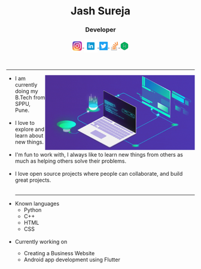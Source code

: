 <!--- 👋 Hi, I’m @JashSureja
- 👀 I’m interested in problem solving and building websites, apps, etc. 
- 🌱 I’m currently pursuing Computer Engineering.
- 💞️ I’m looking to collaborate on different projects based on AI, security, android.
- 📫 How to reach me sureja.jash@gmail.com

Luteolin/Luteolin is a ✨ special ✨ repository because its `README.md` (this file) appears on your GitHub profile.
You can click the Preview link to take a look at your changes.
--->

<h1 align="center">Jash Sureja</h1>
<h3 align="center">Developer</h3>
<p align="center">
<a href="https://www.instagram.com/jash_sureja/">
  <img align="center" alt="Instagram" width="28px" src="https://github.com/JashSureja/JashSureja/blob/main/instagram.png" />
</a>
<a href="https://www.linkedin.com/in/jashsureja/">
  <img align="center" alt="Linkedin" width="36px" margin="50%" src="https://github.com/JashSureja/JashSureja/blob/main/linkedin.png" />
</a>
<a href="https://www.twitter.com/jashsureja/">
  <img align="center" alt="Twitter" width="24px" src="https://github.com/JashSureja/JashSureja/blob/main/twitter.png" />
</a>
<a href="https://stackoverflow.com/users/17894131/jash-sureja">
  <img align="center" alt="Stackoverflow" width="24px" src="https://github.com/JashSureja/JashSureja/blob/main/stackoverflow.png" />
</a>
<a href="https://www.hackerrank.com/2980jash">
  <img align="center" alt="Hackerrank" width="24px" src="https://github.com/JashSureja/JashSureja/blob/main/hackerrank.png" />
</a>

 </p>
 <br/>
<hr/>
<img align='right' src='https://github.com/JashSureja/JashSureja/blob/main/computer_animation(1).gif' height='200px' width='400px' margin-bottom="20px">
<ul>
<li>I am currently doing my B.Tech from SPPU, Pune.</li><br/>
<li>I love to explore and learn about new things.</li><br/>
<li>I'm fun to work with, I always like to learn new things from others as much as helping others solve their problems.</li><br/>
<li>I love open source projects where people can collaborate, and build great projects.</li><br/>
<hr/>
</ul>

<ul>
<li>Known languages

  <ul>
    <li>Python</li>
    <li>C++</li>
    <li>HTML</li>
    <li>CSS</li>
  </ul>
</li>
<br/>
<li>Currently working on</li>
 <ul>
    <li>Creating a Business Website</li>
    <li>Android app development using Flutter</li>
 </ul>
</ul>

<!---[![trophy](https://github-profile-trophy.vercel.app/?username=JashSureja&theme=onedark)](https://github.com/ryo-ma/github-profile-trophy)--->
